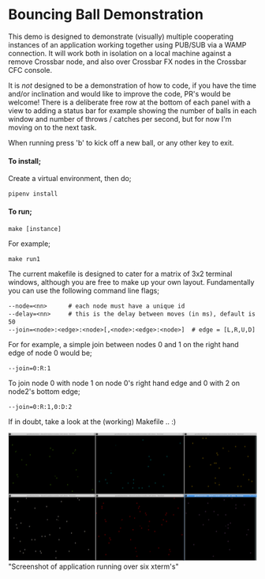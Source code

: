 # Bouncing Ball Demonstration

This demo is designed to demonstrate (visually) multiple cooperating instances of an application
working together using PUB/SUB via a WAMP connection. It will work both in isolation on a local
machine against a remove Crossbar node, and also over Crossbar FX nodes in the Crossbar CFC console.

It is *not* designed to be a demonstration of how to code, if you have the time and/or inclination
and would like to improve the code, PR's would be welcome! There is a deliberate free row at the bottom
of each panel with a view to adding a status bar for example showing the number of balls in each window
and number of throws / catches per second, but for now I'm moving on to the next task.

When running press 'b' to kick off a new ball, or any other key to exit.

#### To install;

Create a virtual environment, then do;
```
pipenv install
```

#### To run;

```
make [instance]
```
For example;
```
make run1
```
The current makefile is designed to cater for a matrix of 3x2 terminal windows, although you are free to 
make up your own layout. Fundamentally you can use the following command line flags;
```
--node=<nn>      # each node must have a unique id
--delay=<nn>     # this is the delay between moves (in ms), default is 50
--join=<node>:<edge>:<node>[,<node>:<edge>:<node>]  # edge = [L,R,U,D]
```
For for example, a simple join between nodes 0 and 1 on the right hand edge of node 0 would be;
```
--join=0:R:1
```
To join node 0 with node 1 on node 0's right hand edge and 0 with 2 on node2's bottom edge;
```
--join=0:R:1,0:D:2
```
If in doubt, take a look at the (working) Makefile .. :)

![balls](https://raw.githubusercontent.com/oddjobz/crossbar_ball_demo/master/balls.png) "Screenshot of application running over six xterm's"